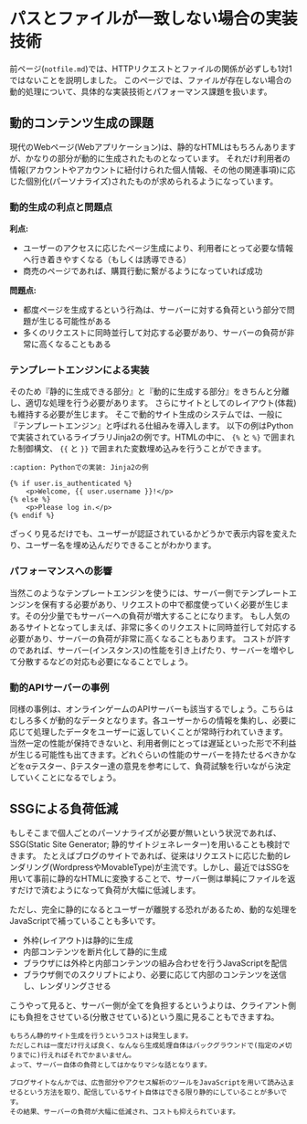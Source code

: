 # パスとファイルが一致しない場合の実装技術

前ページ(`notfile.md`)では、HTTPリクエストとファイルの関係が必ずしも1対1ではないことを説明しました。
このページでは、ファイルが存在しない場合の動的処理について、具体的な実装技術とパフォーマンス課題を扱います。

## 動的コンテンツ生成の課題

現代のWebページ(Webアプリケーション)は、静的なHTMLはもちろんありますが、かなりの部分が動的に生成されたものとなっています。
それだけ利用者の情報(アカウントやアカウントに紐付けられた個人情報、その他の関連事項)に応じた個別化(パーソナライズ)されたものが求められるようになっています。

### 動的生成の利点と問題点

**利点:**
- ユーザーのアクセスに応じたページ生成により、利用者にとって必要な情報へ行き着きやすくなる（もしくは誘導できる）
- 商売のページであれば、購買行動に繋がるようになっていれば成功

**問題点:**
- 都度ページを生成するという行為は、サーバーに対する負荷という部分で問題が生じる可能性がある
- 多くのリクエストに同時並行して対応する必要があり、サーバーの負荷が非常に高くなることもある

### テンプレートエンジンによる実装

そのため『静的に生成できる部分』と『動的に生成する部分』をきちんと分離し、適切な処理を行う必要があります。
さらにサイトとしてのレイアウト(体裁)も維持する必要が生じます。
そこで動的サイト生成のシステムでは、一般に『テンプレートエンジン』と呼ばれる仕組みを導入します。
以下の例はPythonで実装されているライブラリJinja2の例です。HTMLの中に、 `{%` と `%}` で囲まれた制御構文、 `{{` と `}}` で囲まれた変数埋め込みを行うことができます。

```{code-block}
:caption: Pythonでの実装: Jinja2の例

{% if user.is_authenticated %}
    <p>Welcome, {{ user.username }}!</p>
{% else %}
    <p>Please log in.</p>
{% endif %}
```

ざっくり見るだけでも、ユーザーが認証されているかどうかで表示内容を変えたり、ユーザー名を埋め込んだりできることがわかります。

### パフォーマンスへの影響

当然このようなテンプレートエンジンを使うには、サーバー側でテンプレートエンジンを保有する必要があり、リクエストの中で都度使っていく必要が生じます。その分少量でもサーバーへの負荷が増大することになります。
もし人気のあるサイトとなってしまえば、非常に多くのリクエストに同時並行して対応する必要があり、サーバーの負荷が非常に高くなることもあります。
コストが許すのであれば、サーバー(インスタンス)の性能を引き上げたり、サーバーを増やして分散するなどの対応も必要になることでしょう。

### 動的APIサーバーの事例

同様の事例は、オンラインゲームのAPIサーバーも該当するでしょう。こちらはむしろ多くが動的なデータとなります。各ユーザーからの情報を集約し、必要に応じて処理したデータをユーザーに返していくことが常時行われていきます。
当然一定の性能が保持できないと、利用者側にとっては遅延といった形で不利益が生じる可能性も出てきます。どれぐらいの性能のサーバーを持たせるべきかなどをαテスター、βテスター達の意見を参考にして、負荷試験を行いながら決定していくことになるでしょう。

## SSGによる負荷低減

もしそこまで個人ごとのパーソナライズが必要が無いという状況であれば、SSG(Static Site Generator; 静的サイトジェネレーター)を用いることも検討できます。
たとえばブログのサイトであれば、従来はリクエストに応じた動的レンダリング(WordpressやMovableType)が主流です。しかし、最近ではSSGを用いて事前に静的なHTMLに変換することで、サーバー側は単純にファイルを返すだけで済むようになって負荷が大幅に低減します。

ただし、完全に静的になるとユーザーが離脱する恐れがあるため、動的な処理をJavaScriptで補っていることも多いです。

- 外枠(レイアウト)は静的に生成
- 内部コンテンツを断片化して静的に生成
- ブラウザには外枠と内部コンテンツの組み合わせを行うJavaScriptを配信
- ブラウザ側でのスクリプトにより、必要に応じて内部のコンテンツを送信し、レンダリングさせる

こうやって見ると、サーバー側が全てを負担するというよりは、クライアント側にも負担をさせている(分散させている)という風に見ることもできますね。

```{note}
もちろん静的サイト生成を行うというコストは発生します。
ただしこれは一度だけ行えば良く、なんなら生成処理自体はバックグラウンドで(指定の〆切りまでに)行えればそれでかまいません。
よって、サーバー自体の負荷としてはかなりマシな話となります。
```

```{note}
ブログサイトなんかでは、広告部分やアクセス解析のツールをJavaScriptを用いて読み込ませるという方法を取り、配信しているサイト自体はできる限り静的にしていることが多いです。
その結果、サーバーの負荷が大幅に低減され、コストも抑えられています。
```
